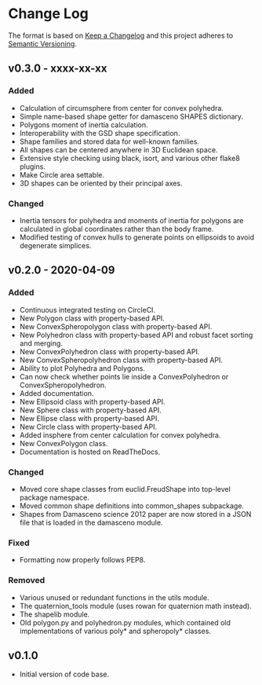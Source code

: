 # Change Log
The format is based on
[Keep a Changelog](http://keepachangelog.com/en/1.0.0/)
and this project adheres to
[Semantic Versioning](http://semver.org/spec/v2.0.0.html).

## v0.3.0 - xxxx-xx-xx

### Added

* Calculation of circumsphere from center for convex polyhedra.
* Simple name-based shape getter for damasceno SHAPES dictionary.
* Polygons moment of inertia calculation.
* Interoperability with the GSD shape specification.
* Shape families and stored data for well-known families.
* All shapes can be centered anywhere in 3D Euclidean space.
* Extensive style checking using black, isort, and various other flake8 plugins.
* Make Circle area settable.
* 3D shapes can be oriented by their principal axes.

### Changed
* Inertia tensors for polyhedra and moments of inertia for polygons are calculated in global coordinates rather than the body frame.
* Modified testing of convex hulls to generate points on ellipsoids to avoid degenerate simplices.

## v0.2.0 - 2020-04-09

### Added

* Continuous integrated testing on CircleCI.
* New Polygon class with property-based API.
* New ConvexSpheropolygon class with property-based API.
* New Polyhedron class with property-based API and robust facet sorting and merging.
* New ConvexPolyhedron class with property-based API.
* New ConvexSpheropolyhedron class with property-based API.
* Ability to plot Polyhedra and Polygons.
* Can now check whether points lie inside a ConvexPolyhedron or ConvexSpheropolyhedron.
* Added documentation.
* New Ellipsoid class with property-based API.
* New Sphere class with property-based API.
* New Ellipse class with property-based API.
* New Circle class with property-based API.
* Added insphere from center calculation for convex polyhedra.
* New ConvexPolygon class.
* Documentation is hosted on ReadTheDocs.

### Changed

* Moved core shape classes from euclid.FreudShape into top-level package namespace.
* Moved common shape definitions into common\_shapes subpackage.
* Shapes from Damasceno science 2012 paper are now stored in a JSON file that is loaded in the damasceno module.

### Fixed

* Formatting now properly follows PEP8.

### Removed

* Various unused or redundant functions in the utils module.
* The quaternion\_tools module (uses rowan for quaternion math instead).
* The shapelib module.
* Old polygon.py and polyhedron.py modules, which contained old implementations of various poly\* and spheropoly\* classes.

## v0.1.0

* Initial version of code base.
